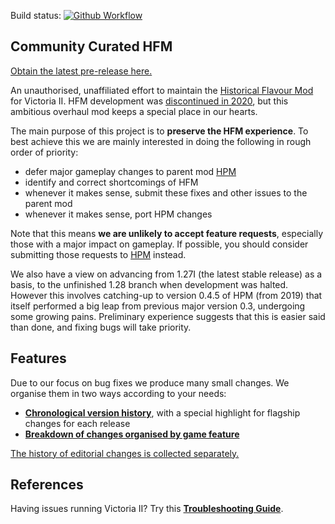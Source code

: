 Build status:
[![Github Workflow][github-workflow-badge]][github-workflow-dashboard]

[github-workflow-badge]:
    https://github.com/moretrim/ccHFM/actions/workflows/ci-on-push.yaml/badge.svg
[github-workflow-dashboard]:
    https://github.com/moretrim/ccHFM/actions/workflows/ci-on-push.yaml
    "Github Workflows"

Community Curated HFM
---------------------

[Obtain the latest pre-release here.][RELEASE]

[RELEASE]: https://github.com/moretrim/ccHFM/releases/

An unauthorised, unaffiliated effort to maintain the [Historical Flavour Mod][HFM] for Victoria II.
HFM development was [discontinued in 2020][discontinued], but this ambitious overhaul mod keeps a
special place in our hearts.

[HFM]: https://github.com/SighPie/HFM
[discontinued]: https://www.reddit.com/r/paradoxplaza/comments/ins40a/hfm_historical_flavour_mod_unfinished_dev_files/

The main purpose of this project is to **preserve the HFM experience**. To best achieve this we are
mainly interested in doing the following in rough order of priority:

- defer major gameplay changes to parent mod [HPM]
- identify and correct shortcomings of HFM
- whenever it makes sense, submit these fixes and other issues to the parent mod
- whenever it makes sense, port HPM changes

[HPM]: https://github.com/arkhometha/Historical-Project-Mod

Note that this means **we are unlikely to accept feature requests**, especially those with a major
impact on gameplay. If possible, you should consider submitting those requests to [HPM] instead.

We also have a view on advancing from 1.27I (the latest stable release) as a basis, to the
unfinished 1.28 branch when development was halted. However this involves catching-up to version
0.4.5 of HPM (from 2019) that itself performed a big leap from previous major version 0.3,
undergoing some growing pains. Preliminary experience suggests that this is easier said than done,
and fixing bugs will take priority.

Features
--------

Due to our focus on bug fixes we produce many small changes. We organise them in two ways according
to your needs:

 * [**Chronological version history**][changelog], with a special highlight for flagship changes for
   each release
 * [**Breakdown of changes organised by game feature**][features]

[The history of editorial changes is collected separately.][editorial]

[features]:  Features.markdown
[changelog]: CHANGELOG.markdown
[editorial]: Editorial.markdown

References
----------

Having issues running Victoria II? Try this **[Troubleshooting Guide][]**.

[Troubleshooting Guide]: https://github.com/moretrim/victoria2-troubleshooting
